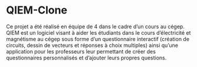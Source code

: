 # QIEM-Clone
Ce projet a été réalisé en équipe de 4 dans le cadre d’un cours au cégep. QIEM est un logiciel visant à aider les étudiants dans le cours d’électricité et magnétisme au cégep sous forme d’un questionnaire interactif (création de circuits, dessin de
vecteurs et réponses à choix multiples) ainsi qu’une application pour les professeurs leur permettant de créer des questionnaires personnalisés et d’ajouter leurs propres questions.
